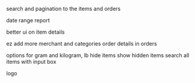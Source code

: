 search and pagination to the items and orders

date range report

better ui on item details

ez add more merchant and categories
order details in orders

options for gram and kilogram, lb
hide items
show hidden items
search all items with input box

logo
